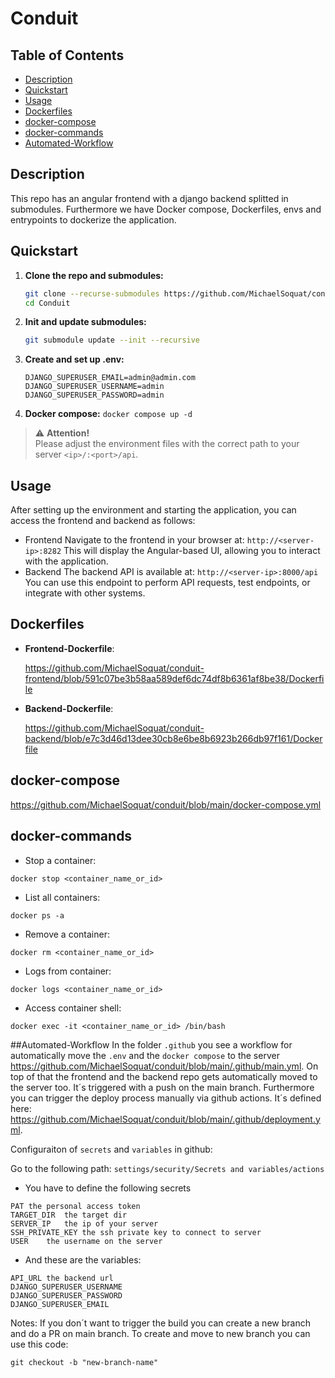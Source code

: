 # Conduit

## Table of Contents

- [Description](#description)
- [Quickstart](#quickstart)
- [Usage](#usage)
- [Dockerfiles](#dockerfiles)
- [docker-compose](#docker-compose)
- [docker-commands](#docker-commands) 
- [Automated-Workflow](#Automated-Workflow)

## Description

This repo has an angular frontend with a django backend splitted in submodules. Furthermore we have Docker compose, Dockerfiles, envs and entrypoints to dockerize the application.

## Quickstart

1. **Clone the repo and submodules:**
   ```bash
   git clone --recurse-submodules https://github.com/MichaelSoquat/conduit.git
   cd Conduit
   ```

2. **Init and update submodules:**
   ```bash
   git submodule update --init --recursive
   ```

3. **Create and set up .env:**
   
    ```
    DJANGO_SUPERUSER_EMAIL=admin@admin.com
    DJANGO_SUPERUSER_USERNAME=admin
    DJANGO_SUPERUSER_PASSWORD=admin
    ```

4. **Docker compose:**
        ```
        docker compose up -d
        ```

> ⚠️ **Attention!**  
> Please adjust the environment files with the correct path to your server `<ip>/:<port>/api`.



## Usage
After setting up the environment and starting the application, you can access the frontend and backend as follows:

- Frontend
Navigate to the frontend in your browser at: `http://<server-ip>:8282`
This will display the Angular-based UI, allowing you to interact with the application.
- Backend
The backend API is available at: `http://<server-ip>:8000/api`
You can use this endpoint to perform API requests, test endpoints, or integrate with other systems.


## Dockerfiles

- **Frontend-Dockerfile**:

  https://github.com/MichaelSoquat/conduit-frontend/blob/591c07be3b58aa589def6dc74df8b6361af8be38/Dockerfile

- **Backend-Dockerfile**:
  
  https://github.com/MichaelSoquat/conduit-backend/blob/e7c3d46d13dee30cb8e6be8b6923b266db97f161/Dockerfile

## docker-compose

https://github.com/MichaelSoquat/conduit/blob/main/docker-compose.yml

## docker-commands

- Stop a container:

```
docker stop <container_name_or_id>
```

- List all containers:

```
docker ps -a
```

- Remove a container:

```
docker rm <container_name_or_id>
```

- Logs from container:

```
docker logs <container_name_or_id>
```

- Access container shell:
```
docker exec -it <container_name_or_id> /bin/bash
```

##Automated-Workflow
In the folder `.github` you see a workflow for automatically move the `.env` and the `docker compose` to the server https://github.com/MichaelSoquat/conduit/blob/main/.github/main.yml.
On top of that the frontend and the backend repo gets automatically moved to the server too.
It´s triggered with a push on the main branch.
Furthermore you can trigger the deploy process manually via github actions. It´s defined here: https://github.com/MichaelSoquat/conduit/blob/main/.github/deployment.yml.

Configuraiton of `secrets` and `variables` in github:

Go to the following path: `settings/security/Secrets and variables/actions`
- You have to define the following secrets

```
PAT	the personal access token	
TARGET_DIR	the target dir
SERVER_IP	the ip of your server
SSH_PRIVATE_KEY	the ssh private key to connect to server
USER	the username on the server
```

- And these are the variables:

```
API_URL	the backend url
DJANGO_SUPERUSER_USERNAME
DJANGO_SUPERUSER_PASSWORD
DJANGO_SUPERUSER_EMAIL
```

Notes:
If you don´t want to trigger the build you can create a new branch and do a PR on main branch.
To create and move to new branch you can use this code:

```
git checkout -b "new-branch-name"
```
 
